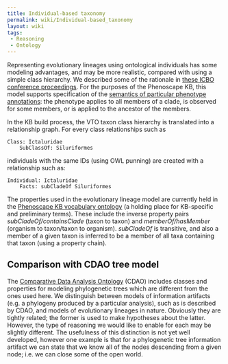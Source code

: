 ```yaml
---
title: Individual-based taxonomy
permalink: wiki/Individual-based_taxonomy
layout: wiki
tags:
 - Reasoning
 - Ontology
---
```


Representing evolutionary lineages using ontological individuals has
some modeling advantages, and may be more realistic, compared with using
a simple class hierarchy. We described some of the rationale in [these
ICBO conference proceedings](http://ceur-ws.org/Vol-833/paper82.pdf).
For the purposes of the Phenoscape KB, this model supports specification
of the <a href="Semantics_of_phenotype_annotations" class="wikilink"
title="semantics of particular phenotype annotations">semantics of
particular phenotype annotations</a>: the phenotype applies to all
members of a clade, is observed for some members, or is applied to the
ancestor of the members.

In the KB build process, the VTO taxon class hierarchy is translated
into a relationship graph. For every class relationships such as

`Class: Ictaluridae`  
`    SubClassOf: Siluriformes`

individuals with the same IDs (using OWL punning) are created with a
relationship such as:

`Individual: Ictaluridae`  
`    Facts: subCladeOf Siluriformes`

The properties used in the evolutionary lineage model are currently held
in the [Phenoscape KB vocabulary
ontology](http://purl.org/phenoscape/vocab.owl) (a holding place for
KB-specific and preliminary terms). These include the inverse property
pairs *subCladeOf/containsClade* (taxon to taxon) and
*memberOf/hasMember* (organism to taxon/taxon to organism). *subCladeOf*
is transitive, and also a member of a given taxon is inferred to be a
member of all taxa containing that taxon (using a property chain).

## Comparison with CDAO tree model

The [Comparative Data Analysis
Ontology](http://www.evolutionaryontology.org/cdao) (CDAO) includes
classes and properties for modeling phylogenetic trees which are
different from the ones used here. We distinguish between models of
information artifacts (e.g. a phylogeny produced by a particular
analysis), such as is described by CDAO, and models of evolutionary
lineages in nature. Obviously they are tightly related; the former is
used to make hypotheses about the latter. However, the type of reasoning
we would like to enable for each may be slightly different. The
usefulness of this distinction is not yet well developed, however one
example is that for a phylogenetic tree information artifact we can
state that we know all of the nodes descending from a given node; i.e.
we can close some of the open world.
